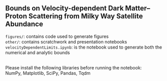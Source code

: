 Bounds on Velocity-dependent Dark Matter–Proton Scattering from Milky Way Satellite Abundance
------------------------------

`figures/`: contains code used to generate figures<br>
`other/`: contains scratchwork and presentation notebooks<br>
`velocityDependentLimits.ipynb`: is the notebook used to generate both the numerical and analytic bounds<br><br>

Please install the following libraries before running the notebook:<br>
NumPy, Matplotlib, SciPy, Pandas, Tqdm 
